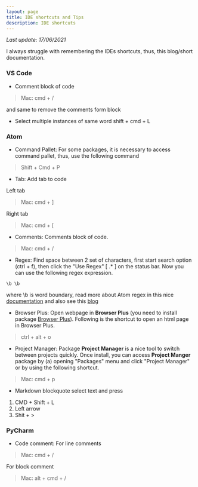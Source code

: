 ```yaml
---
layout: page
title: IDE shortcuts and Tips
description: IDE shortcuts
---
```

*Last update: 17/06/2021*

I always struggle with remembering the IDEs shortcuts, thus, this blog/short documentation.


### VS Code

- Comment block of code

> Mac: cmd + /

and same to remove the comments form block

- Select multiple instances of same word 
	shift + cmd + L
### Atom

- Command Pallet:
For some packages, it is necessary to access command pallet, thus, use the following command

> Shift + Cmd + P

- Tab:
Add tab to code

Left tab
> Mac: cmd + ]

Right tab
> Mac: cmd + [


- Comments:
Comments block of code.

> Mac: cmd + /


- Regex:
Find space between 2 set of characters, first start search option (ctrl + f), then click the "Use Regex" [ .* ] on the status bar. Now you can use the following regex expression.

```
\b \b
```
where \b is word boundary, read more about Atom regex in this nice [documentation](http://2017.compciv.org/guide/topics/end-user-software/atom/how-to-use-regex-atom.html) and also see this [blog](https://dev.to/programliftoff/learn-regular-expressions-using-atom-alk)

- Browser Plus:
Open webpage in __Browser Plus__ (you need to install package [Browser Plus](https://atom.io/packages/browser-plus)). Following is the shortcut to open an html page in Browser Plus.

> ctrl + alt + o

- Project Manager:
Package __Project Manager__ is a nice tool to switch between projects quickly. Once install, you can access __Project Manger__ package by (a) opening "Packages" menu and click "Project Manager" or by using the following shortcut.

> Mac: cmd + p


 - Markdown blockquote
select text and press
1. CMD + Shift + L
2. Left arrow
3. Shit + >  

### PyCharm

- Code comment:
For line comments

> Mac: cmd + /

For block comment

> Mac: alt + cmd + /
